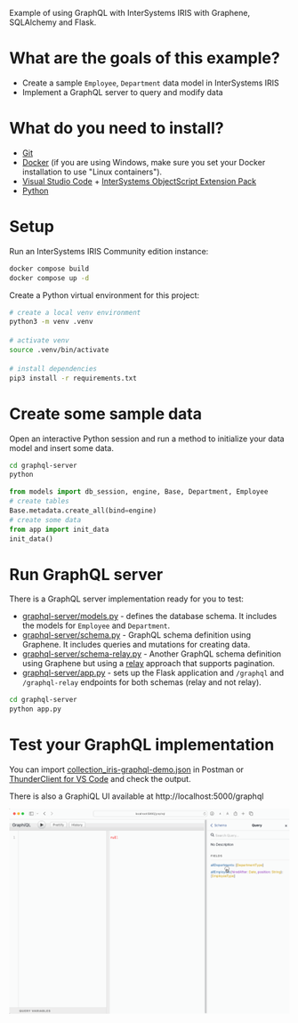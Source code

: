 Example of using GraphQL with InterSystems IRIS with Graphene, SQLAlchemy and Flask.

# What are the goals of this example?
* Create a sample `Employee`, `Department` data model in InterSystems IRIS
* Implement a GraphQL server to query and modify data

# What do you need to install? 
* [Git](https://git-scm.com/downloads) 
* [Docker](https://www.docker.com/products/docker-desktop) (if you are using Windows, make sure you set your Docker installation to use "Linux containers").
* [Visual Studio Code](https://code.visualstudio.com/download) + [InterSystems ObjectScript Extension Pack](https://marketplace.visualstudio.com/items?itemName=intersystems-community.objectscript-pack)
* [Python](https://www.python.org/downloads/)

# Setup
Run an InterSystems IRIS Community edition instance:
```bash
docker compose build
docker compose up -d
```

Create a Python virtual environment for this project:
```bash
# create a local venv environment
python3 -m venv .venv

# activate venv
source .venv/bin/activate

# install dependencies
pip3 install -r requirements.txt
```

# Create some sample data
Open an interactive Python session and run a method to initialize your data model and insert some data.

```bash
cd graphql-server
python
```

```python
from models import db_session, engine, Base, Department, Employee
# create tables
Base.metadata.create_all(bind=engine)
# create some data
from app import init_data
init_data()
```

# Run GraphQL server
There is a GraphQL server implementation ready for you to test:
* [graphql-server/models.py](./graphql-server/models.py) - defines the database schema. It includes the models for `Employee` and `Department`.
* [graphql-server/schema.py](./graphql-server/schema.py) - GraphQL schema definition using Graphene. It includes queries and mutations for creating data. 
* [graphql-server/schema-relay.py](./graphql-server/schema.py) - Another GraphQL schema definition using Graphene but using a [relay](https://docs.graphene-python.org/en/latest/relay/) approach that supports pagination.
* [graphql-server/app.py](./graphql-server/app.py) - sets up the Flask application and `/graphql` and `/graphql-relay` endpoints for both schemas (relay and not relay).

```bash
cd graphql-server
python app.py
```

# Test your GraphQL implementation
You can import [collection_iris-graphql-demo.json](./collection_iris-graphql-demo.json) in Postman or [ThunderClient for VS Code](https://www.thunderclient.com) and check the output.

There is also a GraphiQL UI available at http://localhost:5000/graphql

<img src="img/graphql-test.gif" width="1024" />

